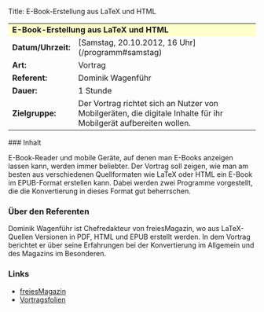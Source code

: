 Title: E-Book-Erstellung aus LaTeX und HTML

<table border="0" cellpadding="3" cellspacing="0" width="100%">
<tr>
<td colspan="3" style="font-weight: bold; background-color: #ffffcc;">
E-Book-Erstellung aus LaTeX und HTML

</td>
</tr>
<tr>
<td style="font-weight: bold;">
Datum/Uhrzeit:

</td>
<td>
[Samstag, 20.10.2012, 16 Uhr](/programm#samstag)

</td>
</tr>
<tr>
<td style="font-weight: bold;">
Art:

</td>
<td>
Vortrag

</td>
</tr>
<tr>
<td style="font-weight: bold;">
Referent:

</td>
<td>
Dominik Wagenführ

</td>
</tr>
<tr>
<td style="font-weight: bold;">
Dauer:

</td>
<td>
1 Stunde

</td>
</tr>
<tr>
<td style="font-weight: bold;">
Zielgruppe:

</td>
<td>
Der Vortrag richtet sich an Nutzer von Mobilgeräten, die digitale
Inhalte für ihr Mobilgerät aufbereiten wollen.

</td>
</tr>
</table>
### Inhalt

E-Book-Reader und mobile Geräte, auf denen man E-Books anzeigen lassen
kann, werden immer beliebter. Der Vortrag soll zeigen, wie man am besten
aus verschiedenen Quellformaten wie LaTeX oder HTML ein E-Book im
EPUB-Format erstellen kann. Dabei werden zwei Programme vorgestellt, die
die Konvertierung in dieses Format gut beherrschen.

### Über den Referenten

Dominik Wagenführ ist Chefredakteur von freiesMagazin, wo aus
LaTeX-Quellen Versionen in PDF, HTML und EPUB erstellt werden. In dem
Vortrag berichtet er über seine Erfahrungen bei der Konvertierung im
Allgemein und des Magazins im Besonderen.

### Links

-   [freiesMagazin](http://freiesmagazin.de)
-   [Vortragsfolien](http://www.deesaster.org/latex-ebook.php)


